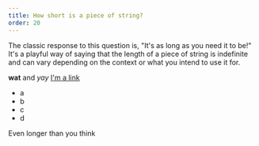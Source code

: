 ```yaml
---
title: How short is a piece of string?
order: 20
---
```

The classic response to this question is, "It's as long as you need it to be!" It's a playful way of saying that the length of a piece of string is indefinite and can vary depending on the context or what you intend to use it for.

**wat** and *yay* [I'm a link](https://mbl.is)

- a
- b
- c
- d

Even longer than you think

